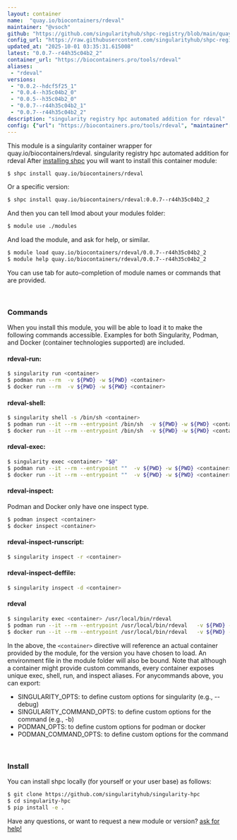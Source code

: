 ```yaml
---
layout: container
name:  "quay.io/biocontainers/rdeval"
maintainer: "@vsoch"
github: "https://github.com/singularityhub/shpc-registry/blob/main/quay.io/biocontainers/rdeval/container.yaml"
config_url: "https://raw.githubusercontent.com/singularityhub/shpc-registry/main/quay.io/biocontainers/rdeval/container.yaml"
updated_at: "2025-10-01 03:35:31.615008"
latest: "0.0.7--r44h35c04b2_2"
container_url: "https://biocontainers.pro/tools/rdeval"
aliases:
 - "rdeval"
versions:
 - "0.0.2--hdcf5f25_1"
 - "0.0.4--h35c04b2_0"
 - "0.0.5--h35c04b2_0"
 - "0.0.7--r44h35c04b2_1"
 - "0.0.7--r44h35c04b2_2"
description: "singularity registry hpc automated addition for rdeval"
config: {"url": "https://biocontainers.pro/tools/rdeval", "maintainer": "@vsoch", "description": "singularity registry hpc automated addition for rdeval", "latest": {"0.0.7--r44h35c04b2_2": "sha256:6caa9b5f72f759ae2c64e59e38904b70072f90392ebb76ee4d2b85923db3b49b"}, "tags": {"0.0.2--hdcf5f25_1": "sha256:3aebbe70df71e3c8c642ad5dea11f9ef431afad30631bcb96451abdcf5f02c24", "0.0.4--h35c04b2_0": "sha256:0870bbd69e1bca9b639a679077685bf7bb412d545580248ccf290896224038d8", "0.0.5--h35c04b2_0": "sha256:51782ae6867e69707bacb7d1b37094f969e6adf46507d9de7a03bf52c3a67eb7", "0.0.7--r44h35c04b2_1": "sha256:af5e8b890270c37b0d437e883b81bc682dfac4672fb3230efc2fe5ec81136f99", "0.0.7--r44h35c04b2_2": "sha256:6caa9b5f72f759ae2c64e59e38904b70072f90392ebb76ee4d2b85923db3b49b"}, "docker": "quay.io/biocontainers/rdeval", "aliases": {"rdeval": "/usr/local/bin/rdeval"}}
---
```


This module is a singularity container wrapper for quay.io/biocontainers/rdeval.
singularity registry hpc automated addition for rdeval
After [installing shpc](#install) you will want to install this container module:


```bash
$ shpc install quay.io/biocontainers/rdeval
```

Or a specific version:

```bash
$ shpc install quay.io/biocontainers/rdeval:0.0.7--r44h35c04b2_2
```

And then you can tell lmod about your modules folder:

```bash
$ module use ./modules
```

And load the module, and ask for help, or similar.

```bash
$ module load quay.io/biocontainers/rdeval/0.0.7--r44h35c04b2_2
$ module help quay.io/biocontainers/rdeval/0.0.7--r44h35c04b2_2
```

You can use tab for auto-completion of module names or commands that are provided.

<br>

### Commands

When you install this module, you will be able to load it to make the following commands accessible.
Examples for both Singularity, Podman, and Docker (container technologies supported) are included.

#### rdeval-run:

```bash
$ singularity run <container>
$ podman run --rm  -v ${PWD} -w ${PWD} <container>
$ docker run --rm  -v ${PWD} -w ${PWD} <container>
```

#### rdeval-shell:

```bash
$ singularity shell -s /bin/sh <container>
$ podman run --it --rm --entrypoint /bin/sh  -v ${PWD} -w ${PWD} <container>
$ docker run --it --rm --entrypoint /bin/sh  -v ${PWD} -w ${PWD} <container>
```

#### rdeval-exec:

```bash
$ singularity exec <container> "$@"
$ podman run --it --rm --entrypoint ""  -v ${PWD} -w ${PWD} <container> "$@"
$ docker run --it --rm --entrypoint ""  -v ${PWD} -w ${PWD} <container> "$@"
```

#### rdeval-inspect:

Podman and Docker only have one inspect type.

```bash
$ podman inspect <container>
$ docker inspect <container>
```

#### rdeval-inspect-runscript:

```bash
$ singularity inspect -r <container>
```

#### rdeval-inspect-deffile:

```bash
$ singularity inspect -d <container>
```


#### rdeval

```bash
$ singularity exec <container> /usr/local/bin/rdeval
$ podman run --it --rm --entrypoint /usr/local/bin/rdeval   -v ${PWD} -w ${PWD} <container> -c " $@"
$ docker run --it --rm --entrypoint /usr/local/bin/rdeval   -v ${PWD} -w ${PWD} <container> -c " $@"
```



In the above, the `<container>` directive will reference an actual container provided
by the module, for the version you have chosen to load. An environment file in the
module folder will also be bound. Note that although a container
might provide custom commands, every container exposes unique exec, shell, run, and
inspect aliases. For anycommands above, you can export:

 - SINGULARITY_OPTS: to define custom options for singularity (e.g., --debug)
 - SINGULARITY_COMMAND_OPTS: to define custom options for the command (e.g., -b)
 - PODMAN_OPTS: to define custom options for podman or docker
 - PODMAN_COMMAND_OPTS: to define custom options for the command

<br>

### Install

You can install shpc locally (for yourself or your user base) as follows:

```bash
$ git clone https://github.com/singularityhub/singularity-hpc
$ cd singularity-hpc
$ pip install -e .
```

Have any questions, or want to request a new module or version? [ask for help!](https://github.com/singularityhub/singularity-hpc/issues)